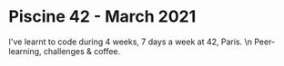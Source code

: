 # Piscine 42 - March 2021

I've learnt to code during 4 weeks, 7 days a week at 42, Paris. 
\n
Peer-learning, challenges & coffee.
